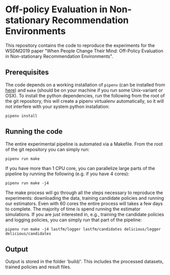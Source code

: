 # Off-policy Evaluation in Non-stationary Recommendation Environments
This repository contains the code to reproduce the experiments for the WSDM2019 paper "When People Change Their Mind: Off-Policy Evaluation in Non-stationary Recommendation Environments".

## Prerequisites
The code depends on a working installation of `pipenv` (can be installed from [here](https://pipenv.readthedocs.io/en/latest/)) and `make` (should be on your machine if you run some Unix-variant or OSX). To install the python dependencies, run the following from the root of the git repository, this will create a pipenv virtualenv automatically, so it will not interfere with your system python installation:

    pipenv install

## Running the code
The entire experimental pipeline is automated via a Makefile. From the root of the git repository you can simply run:

    pipenv run make

If you have more than 1 CPU core, you can parallelize large parts of the pipeline by running the following (e.g. if you have 4 cores):

    pipenv run make -j4

The make process will go through all the steps necessary to reproduce the experiments: downloading the data, training candidate policies and running our estimators. Even with 60 cores the entire process will takes a few days to complete. The majority of time is spend running the estimator simulations. If you are just interested in, e.g., training the candidate policies and logging policies, you can simply run that part of the pipeline:

    pipenv run make -j4 lastfm/logger lastfm/candidates delicious/logger delicious/candidates

## Output
Output is stored in the folder 'build/'. This includes the processed datasets, trained policies and result files.

